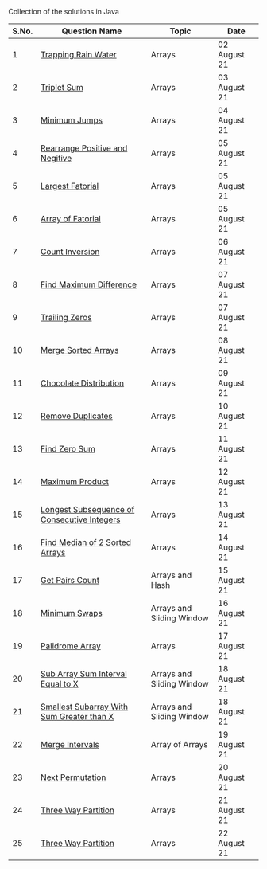 Collection of the solutions in Java

S.No. | Question Name | Topic | Date |
------|---------------|-------|------|
1 | [Trapping Rain Water](https://github.com/245charan/DSA/blob/main/Arrays/TrappingWater.java) | Arrays  | 02 August 21 |
2 | [Triplet Sum](https://github.com/245charan/DSA/blob/main/Arrays/TripleSum.java) | Arrays  | 03 August 21 |
3 | [Minimum Jumps](https://github.com/245charan/DSA/blob/main/Arrays/minJumps.java) | Arrays | 04 August 21|
4 | [Rearrange Positive and Negitive](https://github.com/245charan/DSA/blob/main/Arrays/RearrangePosNeg.java) | Arrays | 05 August 21|
5 | [Largest Fatorial](https://github.com/245charan/DSA/blob/main/Arrays/LargestFactorial.java) | Arrays | 05 August 21|
6 | [Array of Fatorial](https://github.com/245charan/DSA/blob/main/Arrays/ArrayOfFactorial.java) | Arrays | 05 August 21|
7 | [Count Inversion](https://github.com/245charan/DSA/blob/main/Arrays/CountInversion.java) | Arrays | 06 August 21|
8 | [Find Maximum Difference ](https://github.com/245charan/DSA/blob/main/Arrays/findMaxDiff.java) | Arrays | 07 August 21|
9 | [Trailing Zeros](https://github.com/245charan/DSA/blob/main/Arrays/TrailingZeroes.java) | Arrays | 07 August 21|
10 | [Merge Sorted Arrays](https://github.com/245charan/DSA/blob/main/Arrays/MergeSortedArrays.java) | Arrays | 08 August 21|
11 | [Chocolate Distribution](https://github.com/245charan/DSA/blob/main/Arrays/ChocolateDistribution.java) | Arrays | 09 August 21|
12 | [Remove Duplicates](https://github.com/245charan/DSA/blob/main/Arrays/RemoveDuplicate.java) | Arrays | 10 August 21|
13 | [Find Zero Sum](https://github.com/245charan/DSA/blob/main/Arrays/FindZeroSum.java) | Arrays | 11 August 21|
14 | [Maximum Product](https://github.com/245charan/DSA/blob/main/Arrays/maxProduct.java) | Arrays | 12 August 21|
15 | [Longest Subsequence of Consecutive Integers](https://github.com/245charan/DSA/blob/main/Arrays/findLongestConseqSubseq.java) | Arrays | 13 August 21|
16 | [Find Median of 2 Sorted Arrays](https://github.com/245charan/DSA/blob/main/Arrays/findMedianSortedArrays.java) | Arrays | 14 August 21|
17 | [Get Pairs Count](https://github.com/245charan/DSA/blob/main/Arrays/getPairsCount.java) | Arrays and Hash | 15 August 21|
18 | [Minimum Swaps](https://github.com/245charan/DSA/blob/main/Arrays/minSwap.java) | Arrays  and Sliding Window | 16 August 21|
19 | [Palidrome Array](https://github.com/245charan/DSA/blob/main/Arrays/palinArray.java) | Arrays | 17 August 21|
20 | [Sub Array Sum Interval Equal to X ](https://github.com/245charan/DSA/blob/main/Arrays/subarraySum.java) | Arrays and Sliding Window| 18 August 21|
21 | [Smallest Subarray With Sum Greater than X ](https://github.com/245charan/DSA/blob/main/Arrays/SamllestSubArraySum.java) | Arrays  and Sliding Window | 18 August 21|
22 | [Merge Intervals](https://github.com/245charan/DSA/blob/main/Arrays/MergeIntervals.java) | Array of Arrays | 19 August 21 |
23 | [Next Permutation](https://github.com/245charan/DSA/blob/main/Arrays/nextPermutation.java) | Arrays | 20 August 21 |
24 | [Three Way Partition](https://github.com/245charan/DSA/blob/main/Arrays/threeWayPartition.java) | Arrays | 21 August 21 |
25 | [Three Way Partition](https://github.com/245charan/DSA/blob/main/Arrays/threeWayPartition.java) | Arrays | 22 August 21 |

